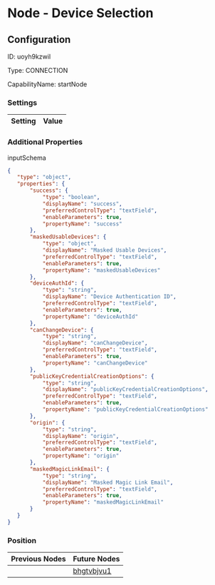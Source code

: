 # Node - Device Selection
## Configuration
ID:  uoyh9kzwil

Type: CONNECTION 

CapabilityName: startNode

### Settings
| Setting | Value  |
| :------------------------ | ---------------------------------------- |
 




### Additional Properties
inputSchema
 ```json 
{
	"type": "object",
	"properties": {
		"success": {
			"type": "boolean",
			"displayName": "success",
			"preferredControlType": "textField",
			"enableParameters": true,
			"propertyName": "success"
		},
		"maskedUsableDevices": {
			"type": "object",
			"displayName": "Masked Usable Devices",
			"preferredControlType": "textField",
			"enableParameters": true,
			"propertyName": "maskedUsableDevices"
		},
		"deviceAuthId": {
			"type": "string",
			"displayName": "Device Authentication ID",
			"preferredControlType": "textField",
			"enableParameters": true,
			"propertyName": "deviceAuthId"
		},
		"canChangeDevice": {
			"type": "string",
			"displayName": "canChangeDevice",
			"preferredControlType": "textField",
			"enableParameters": true,
			"propertyName": "canChangeDevice"
		},
		"publicKeyCredentialCreationOptions": {
			"type": "string",
			"displayName": "publicKeyCredentialCreationOptions",
			"preferredControlType": "textField",
			"enableParameters": true,
			"propertyName": "publicKeyCredentialCreationOptions"
		},
		"origin": {
			"type": "string",
			"displayName": "origin",
			"preferredControlType": "textField",
			"enableParameters": true,
			"propertyName": "origin"
		},
		"maskedMagicLinkEmail": {
			"type": "string",
			"displayName": "Masked Magic Link Email",
			"preferredControlType": "textField",
			"enableParameters": true,
			"propertyName": "maskedMagicLinkEmail"
		}		
	}
}
```




### Position
| Previous Nodes | Future Nodes |
| :------------- | ------------ |
|  | [bhgtvbjvu1](./bhgtvbjvu1.md) |